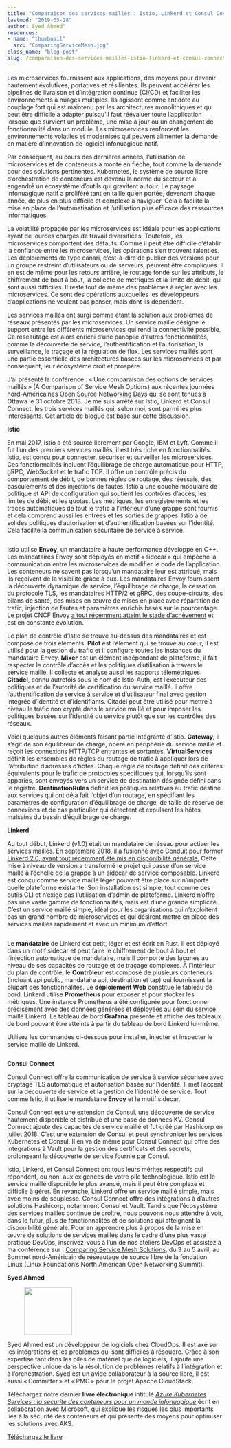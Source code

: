 ```yaml
---
title: "Comparaison des services maillés : Istio, Linkerd et Consul Connect"
lastmod: "2019-03-28"
author: Syed Ahmed"
resources:
- name: "thumbnail"
  src: "ComparingServiceMesh.jpg"
class_name: "blog post"
slug: /comparaison-des-services-mailles-istio-linkerd-et-consul-connect
---
```


<p style="text-align:left">Les microservices fournissent aux applications, des moyens pour devenir hautement évolutives, portatives et résilientes. Ils peuvent accélérer les pipelines de livraison et d’intégration continue (CI/CD) et faciliter les environnements à nuages multiples. Ils agissent comme antidote au couplage fort qui est maintenu par les architectures monolithiques et qui peut être difficile à adapter puisqu’il faut réévaluer toute l’application lorsque que survient un problème, une mise à jour ou un changement de fonctionnalité dans un module. Les microservices renforcent les environnements volatiles et modernisés qui peuvent alimenter la demande en matière d’innovation de logiciel infonuagique natif.</p><p>Par conséquent, au cours des dernières années, l’utilisation de microservices et de conteneurs a monté en flèche, tout comme la demande pour des solutions pertinentes. Kubernetes, le système de source libre d’orchestration de conteneurs est devenu la norme du secteur et a engendré un écosystème d’outils qui gravitent autour. Le paysage infonuagique natif a proliféré tant en taille qu’en portée, devenant chaque année, de plus en plus difficile et complexe à naviguer. Cela a facilité la mise en place de l’automatisation et l’utilisation plus efficace des ressources informatiques.</p><p>La volatilité propagée par les microservices est idéale pour les applications ayant de lourdes charges de travail diversifiées. Toutefois, les microservices comportent des défauts. Comme il peut être difficile d’établir la confiance entre les microservices, les opérations s’en trouvent ralenties. Les déploiements de type canari, c’est-à-dire de publier des versions pour un groupe restreint d’utilisateurs ou de serveurs, peuvent être compliqués. Il en est de même pour les retours arrière, le routage fondé sur les attributs, le chiffrement de bout à bout, la collecte de métriques et la limite de débit, qui sont aussi difficiles. Il reste tout de même des problèmes à régler avec les microservices. Ce sont des opérations auxquelles les développeurs d’applications ne veulent pas penser, mais dont ils dépendent.</p><p>Les services maillés ont surgi comme étant la solution aux problèmes de réseaux présentés par les microservices. Un service maillé désigne le support entre les différents microservices qui rend la connectivité possible. Ce réseautage est alors enrichi d’une panoplie d’autres fonctionnalités, comme la découverte de service, l’authentification et l’autorisation, la surveillance, le traçage et la régulation de flux. Les services maillés sont une partie essentielle des architectures basées sur les microservices et par conséquent, leur écosystème croît et prospère.</p><p>J’ai présenté la conférence&nbsp;: « Une comparaison des options de services maillés » (A Comparison of Service Mesh Options) aux récentes journées nord-Américaines <a href="https://events.linuxfoundation.org/events/osn_days_2018/?utm_content=78780211&amp;utm_medium=social&amp;utm_source=linkedin">Open Source Networking Days</a> qui se sont tenues à Ottawa le 31&nbsp;octobre 2018. Je me suis arrêté sur Istio, Linkerd et Consul Connect, les trois services maillés qui, selon moi, sont parmi les plus intéressants. Cet article de blogue est basé sur cette discussion.</p><p><strong>Istio</strong></p><p>En mai 2017, Istio a été sourcé librement par Google, IBM et Lyft. Comme il fut l’un des premiers services maillés, il est très riche en fonctionnalités. Istio, est conçu pour connecter, sécuriser et surveiller les microservices. Ces fonctionnalités incluent l’équilibrage de charge automatique pour HTTP, gRPC, WebSocket et le trafic TCP. Il offre un contrôle précis du comportement de débit, de bonnes règles de routage, des réessais, des basculements et des injections de fautes. Istio a une couche modulaire de politique et API de configuration qui soutient les contrôles d’accès, les limites de débit et les quotas. Les métriques, les enregistrements et les traces automatiques de tout le trafic à l’intérieur d’une grappe sont fournis et cela comprend aussi les entrées et les sorties de grappes. Istio a de solides politiques d’autorisation et d’authentification basées sur l’identité. Cela facilite la communication sécuritaire de service à service.</p> <figure class="wp-block-image"><img src="https://lh3.googleusercontent.com/Bb9LlXQamQCStlzMYAHIrGOffJOexT0a5bMfxFipgZuXaDDAxCzeZvX1g36PFZG8fWG3WcBJy1gL7ImADCkIUq4EeH_eyuXnv9GH5VZmPcVIlLi9oc8BikHOxVOjHasWHBLLEzgiz2LQSuJtHg" alt=""></figure><p>Istio utilise <strong>Envoy</strong>, un mandataire à haute performance développé en C++. Les mandataires Envoy sont déployés en motif « sidecar » qui empêche la communication entre les microservices de modifier le code de l’application. Les conteneurs ne savent pas lorsqu’un mandataire leur est attribué, mais ils reçoivent de la visibilité grâce à eux. Les mandataires Envoy fournissent la découverte dynamique de service, l’équilibrage de charge, la cessation du protocole TLS, les mandataires HTTP/2 et gRPC, des coupe-circuits, des bilans de santé, des mises en œuvre de mises en place avec répartition de trafic, injection de fautes et paramètres enrichis basés sur le pourcentage. Le projet CNCF Envoy <a href="https://www.cncf.io/announcement/2018/11/28/cncf-announces-envoy-graduation/">a tout récemment atteint le stade d’achèvement</a> et est en constante évolution.</p><p>Le plan de contrôle d’Istio se trouve au-dessus des mandataires et est composé de trois éléments. <strong>Pilot</strong> est l’élément qui se trouve au cœur, il est utilisé pour la gestion du trafic et il configure toutes les instances du mandataire Envoy. <strong>Mixer</strong> est un élément indépendant de plateforme, il fait respecter le contrôle d’accès et les politiques d’utilisation à travers le service maillé. Il collecte et analyse aussi les rapports télémétriques. <strong>Citadel</strong>, connu autrefois sous le nom de Istio-Auth, est l’exécuteur des politiques et de l’autorité de certification du service maillé. Il offre l’authentification de service à service et d’utilisateur final avec gestion intégrée d’identité et d’identifiants. Citadel peut être utilisé pour mettre à niveau le trafic non crypté dans le service maillé et pour imposer les politiques basées sur l’identité du service plutôt que sur les contrôles des réseaux.</p><p>Voici quelques autres éléments faisant partie intégrante d’Istio. <strong>Gateway</strong>, il s’agit de son équilibreur de charge, opère en périphérie du service maillé et reçoit les connexions HTTP/TCP entrantes et sortantes. <strong>VirtualServices</strong> définit les ensembles de règles du routage de trafic à appliquer lors de l’attribution d’adresses d’hôtes. Chaque règle de routage définit des critères équivalents pour le trafic de protocoles spécifiques qui, lorsqu’ils sont appariés, sont envoyés vers un service de destination désignée défini dans le registre. <strong>DestinationRules</strong> définit les politiques relatives au trafic destiné aux services qui ont déjà fait l’objet d’un routage, en spécifiant les paramètres de configuration d’équilibrage de charge, de taille de réserve de connexions et de cas particulier qui détectent et expulsent les hôtes malsains du bassin d’équilibrage de charge.</p><p><strong>Linkerd</strong></p><p>Au tout début, Linkerd (v1.0) était un mandataire de réseau pour activer les services maillés. En septembre 2018, il a fusionné avec Conduit pour former <a href="https://www.cncf.io/blog/2018/09/18/linkerd-2-0-in-general-availability/">Linkerd&nbsp;2.0, ayant tout récemment été mis en disponibilité générale.</a> Cette mise à niveau de version a transformé le projet qui passe d’un service maillé à l’échelle de la grappe à un sidecar de service composable. Linkerd est conçu comme service maillé léger pouvant être placé sur n’importe quelle plateforme existante. Son installation est simple, tout comme ces outils&nbsp;CLI et n’exige pas l’utilisation d’admin de plateforme. Linkerd n’offre pas une vaste gamme de fonctionnalités, mais est d’une grande simplicité. C’est un service maillé simple, idéal pour les organisations qui n’exploitent pas un grand nombre de microservices et qui désirent mettre en place des services maillés rapidement et avec un minimum d’effort.</p> <figure class="wp-block-image"><img src="https://lh5.googleusercontent.com/QIsUKV39tbSpWBJ2o9pMG4nHjc6msLn0f_zfSV67bSVB2VuWn5bmFZtYuAbcWUJd2me29RD2qfhbo8fGvM0mli0Umq6N5Sr7Z0kE86k3ghyROE1oAXSTVstOuTvSp76qVf_-88CnPgVoNOAObA" alt=""></figure><p>Le <strong>mandataire</strong> de Linkerd est petit, léger et est écrit en Rust. Il est déployé dans un motif sidecar et peut faire le chiffrement de bout à bout et l’injection automatique de mandataire, mais il comporte des lacunes au niveau de ses capacités de routage et de traçage complexes.<strong> </strong>À l’intérieur du plan de contrôle, le <strong>Contrôleur</strong> est composé de plusieurs conteneurs (incluant api public, mandataire api, destination et tap) qui fournissent la plupart des fonctionnalités. Le <strong>déploiement Web</strong> constitue le tableau de bord. Linkerd utilise <strong>Prometheus</strong> pour exposer et pour stocker les métriques. Une instance Prometheus a été configurée pour fonctionner précisément avec des données générées et déployées au sein du service maillé Linkerd. Le tableau de bord<strong> Grafana</strong> présente et affiche des tableaux de bord pouvant être atteints à partir du tableau de bord Linkerd lui-même.</p><p>Utilisez les commandes ci-dessous pour installer, injecter et inspecter le service maillé de Linkerd.</p> <figure class="wp-block-image"><img src="https://lh4.googleusercontent.com/YH-DmBFviPJ89uOy3ZSgLt9t_eQsP_4cmYNIpheQXQVyDURCRhBWp5HHhVSRI7R0upv1tP5PmSY7UdgwFnWKDe9rPJBiZUtgCa1CEPb6y_dfsuyyjF0ZmCGesd499F5DBp2m199t8SNKjtdg-A" alt=""></figure><p><strong>Consul Connect</strong></p><p>Consul Connect offre la communication de service à service sécurisée avec cryptage TLS automatique et autorisation basée sur l’identité. Il met l’accent sur la découverte de service et la gestion de l’identité de service. Tout comme Istio, il utilise le mandataire <strong>Envoy</strong> et le motif sidecar.</p><p>Consul Connect est une extension de Consul, une découverte de service hautement disponible et distribué et une base de données KV. Consul Connect ajoute des capacités de service maillé et fut créé par Hashicorp en juillet 2018. C’est une extension de Consul et peut synchroniser les services Kubernetes et Consul. Il en va de même pour Consul Connect qui offre des intégrations à Vault pour la gestion des certificats et des secrets, prolongeant la découverte de service fournie par Consul.</p><p>Istio, Linkerd, et Consul Connect ont tous leurs mérites respectifs qui répondent, ou non, aux exigences de votre pile technologique. Istio est le service maillé disponible le plus avancé, mais il peut être complexe et difficile à gérer. En revanche, Linkerd offre un service maillé simple, mais avec moins de souplesse. Consul Connect offre des intégrations à d’autres solutions Hashicorp, notamment Consul et Vault. Tandis que l’écosystème des services maillés continue de croître, nous pouvons nous attendre à voir, dans le futur, plus de fonctionnalités et de solutions qui atteignent la disponibilité générale. Pour en apprendre plus à propos de la mise en œuvre de solutions de services maillés dans le cadre d’une plus vaste pratique DevOps, inscrivez-vous à l’un de nos ateliers DevOps et assistez à ma conférence sur&nbsp;: <a href="https://sched.co/LKTN">Comparing Service Mesh Solutions</a>, du 3 au 5&nbsp;avril, au Sommet nord-Américain de réseautage de source libre de la fondation Linux (Linux Foundation’s North American Open Networking Summit).</p><p><strong>Syed Ahmed</strong></p><div class="wp-block-image"> <figure class="alignleft is-resized"><img src="/images/blog/post/0.jpg" alt="" class="wp-image-8186" width="111" height="111"></figure></div><p>Syed Ahmed est un développeur de logiciels chez CloudOps. Il est axé sur les intégrations et les problèmes qui sont difficiles à résoudre. Grâce à son expertise tant dans les piles de matériel que de logiciels, il ajoute une perspective unique dans la résolution de problèmes relatifs à l’intégration et à l’orchestration. Syed est un avide collaborateur à la source libre, il est aussi « Committer » et « PMC » pour le projet Apache CloudStack.</p><p>Téléchargez notre dernier&nbsp;<strong>livre électronique&nbsp;</strong>intitulé&nbsp;<a href="https://info.cloudops.com/azure-kubernetes-services-la-securite-des-conteneurs-pour-un-monde-infonuagique?utm_campaign=Newsletter&amp;utm_source=hs_email&amp;utm_medium=email&amp;_hsenc=p2ANqtz-8ll7eD7-Vr_Tt_ix2GwbVkOfZgrRYh4oZgujb0I70lbjsjKAKHjghehF-iVtD2sJSbO-cJ" target="_blank" rel="noreferrer noopener"><em>Azure Kubernetes Services&nbsp;: la securite des conteneurs pour un monde infonuagique</em></a>&nbsp;écrit en collaboration avec Microsoft, qui explique les risques les plus importants liés à la sécurité des conteneurs et qui présente des moyens pour optimiser les solutions avec AKS.</p><p><!--HubSpot Call-to-Action Code --><span class="hs-cta-wrapper" id="hs-cta-wrapper-1e2208b8-99d7-4ecd-ac6f-83ccc1f262ed"><span class="hs-cta-node hs-cta-1e2208b8-99d7-4ecd-ac6f-83ccc1f262ed" id="hs-cta-1e2208b8-99d7-4ecd-ac6f-83ccc1f262ed" style="visibility: visible;" data-hs-drop="true"><a id="cta_button_732832_aebe9676-70ac-4719-ace1-42aae0b2b420" class="cta_button " href="https://info.cloudops.com/cs/c/?cta_guid=aebe9676-70ac-4719-ace1-42aae0b2b420&amp;placement_guid=1e2208b8-99d7-4ecd-ac6f-83ccc1f262ed&amp;portal_id=732832&amp;canon=https%3A%2F%2Fwww.cloudops.com%2Ffr%2F2019%2F03%2Fcomparaison-des-services-mailles-istio-linkerd-et-consul-connect%2F&amp;redirect_url=APefjpGul-97a6YJLsfiimMYE1EdXN1R0nkVxtokE-fjoXz985HzG2Ds15DkG5YKeE53JUVWWAQgvF6SlQYPf5yG69B0dLcPnczMuRmOPmdYxVArwIMXrLaQPzRPzeqKG4kslsrJe-vFDQD02EyNgic3Y_3KEFCDx5WlMHj-GS9IMXHcbr5K8pSvIWLGpCpH7sp3o8WCajXbprUwa2HmC7WzOMcfPUf1QXaG6pBdHCz39_3kr84cVHAOyg9PH5DGz7aYbse9vt3CfQJX5URIygU-uVDhmM29ByGfeDtzrl4WsATtd4unMFEBR-Ua4sKGhKjSQ3SZbizwo_hOcfZ8sQRj6F-Y04wDrx0iuG1jAiZfpSvQk9v5v88&amp;click=e89b7bf9-783a-438b-9d5f-ed24aa5db28f&amp;hsutk=87c014ad1b8ef7afaaf23068a42614b6&amp;signature=AAH58kH_Y5_d3N8MWOdCu--B-o5OVt-dPQ&amp;utm_referrer=https%3A%2F%2Fwww.cloudops.com%2Ffr%2Fcategory%2Fblogue%2Fpage%2F4%2F&amp;__hstc=52875767.87c014ad1b8ef7afaaf23068a42614b6.1588082535461.1590775246632.1590780275758.18&amp;__hssc=52875767.36.1590780275758&amp;__hsfp=2009260798&amp;contentType=blog-post" target="_blank" style="" cta_dest_link="https://info.cloudops.com/azure-kubernetes-services-la-securite-des-conteneurs-pour-un-monde-infonuagique" title="Téléchargez le livre">Téléchargez le livre</a></span><script charset="utf-8" src="https://js.hscta.net/cta/current.js"></script><script type="text/javascript">hbspt.cta.load(732832, '1e2208b8-99d7-4ecd-ac6f-83ccc1f262ed', {});</script></span><!-- end HubSpot Call-to-Action Code --></p>